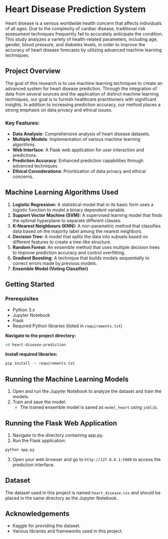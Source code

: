 # **Heart Disease Prediction System**

Heart disease is a serious worldwide health concern that affects individuals of all ages. Due to the complexity of cardiac disease, traditional risk assessment techniques frequently fail to accurately anticipate the condition. This study analyzes a variety of health-related parameters, including age, gender, blood pressure, and diabetes levels, in order to improve the accuracy of heart disease forecasts by utilizing advanced machine learning techniques.

## **Project Overview**

The goal of this research is to use machine learning techniques to create an advanced system for heart disease prediction. Through the integration of data from several sources and the application of distinct machine learning techniques, our goal is to furnish healthcare practitioners with significant insights. In addition to increasing prediction accuracy, our method places a strong emphasis on data privacy and ethical issues.

### **Key Features:**

- **Data Analysis**: Comprehensive analysis of heart disease datasets.
- **Multiple Models**: Implementation of various machine learning algorithms.
- **Web Interface**: A Flask web application for user interaction and predictions.
- **Prediction Accuracy**: Enhanced prediction capabilities through advanced techniques.
- **Ethical Considerations**: Prioritization of data privacy and ethical concerns.

## **Machine Learning Algorithms Used**
1. **Logistic Regression:** A statistical model that in its basic form uses a logistic function to model a binary dependent variable.
2. **Support Vector Machine (SVM):** A supervised learning model that finds the optimal hyperplane to separate different classes.
3. **K-Nearest Neighbours (KNN):** A non-parametric method that classifies data based on the majority label among the nearest neighbors.
4. **Decision Tree:** A model that splits the data into subsets based on different features to create a tree-like structure.
5. **Random Forest:** An ensemble method that uses multiple decision trees to improve prediction accuracy and control overfitting.
6. **Gradient Boosting:** A technique that builds models sequentially to correct errors made by previous models.
7. **Ensemble Model (Voting Classifier)**

## Getting Started

### Prerequisites

- Python 3.x
- Jupyter Notebook
- Flask
- Required Python libraries (listed in `requirements.txt`)

**Navigate to the project directory:**
```bash 
cd heart-disease-prediction
```

**Install required libraries:**
```bash
pip install -r requirements.txt
```

## Running the Machine Learning Models
1. Open and run the Jupyter Notebook to analyze the dataset and train the models.
2. Train and save the model:
   - The trained ensemble model is saved as `model_heart` using `joblib`.

## Running the Flask Web Application
1. Navigate to the directory containing app.py.
2. Run the Flask application:
```bash
python app.py
```
3. Open your web browser and go to `http://127.0.0.1:5000` to access the prediction interface.

## Dataset
The dataset used in this project is named `heart_disease.csv` and should be placed in the same directory as the Jupyter Notebook.

## Acknowledgements
- Kaggle for providing the dataset.
- Various libraries and frameworks used in this project.























